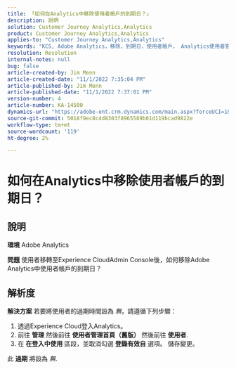 ```yaml
---
title: 「如何在Analytics中移除使用者帳戶的到期日？」
description: 說明
solution: Customer Journey Analytics,Analytics
product: Customer Journey Analytics,Analytics
applies-to: "Customer Journey Analytics,Analytics"
keywords: "KCS, Adobe Analytics，移除，到期日，使用者帳戶， Analytics使用者管理"
resolution: Resolution
internal-notes: null
bug: false
article-created-by: Jim Menn
article-created-date: "11/1/2022 7:35:04 PM"
article-published-by: Jim Menn
article-published-date: "11/1/2022 7:37:01 PM"
version-number: 4
article-number: KA-14500
dynamics-url: "https://adobe-ent.crm.dynamics.com/main.aspx?forceUCI=1&pagetype=entityrecord&etn=knowledgearticle&id=c5295f47-1c5a-ed11-9561-6045bd006a22"
source-git-commit: 5018f9ec8c4d8303f8965589b01d119bcad9822e
workflow-type: tm+mt
source-wordcount: '119'
ht-degree: 2%

---
```


# 如何在Analytics中移除使用者帳戶的到期日？

## 說明


<b>環境</b>
Adobe Analytics

<b>問題</b>
使用者移轉至Experience CloudAdmin Console後，如何移除Adobe Analytics中使用者帳戶的到期日？


## 解析度


<b>解決方案</b>
若要將使用者的過期時間設為 *無*，請遵循下列步驟：

1. 透過Experience Cloud登入Analytics。
2. 前往 <b>管理</b> 然後前往 <b>使用者管理首頁（舊版）</b> 然後前往 <b>使用者</b>.
3. 在 <b>在登入中使用</b> 區段，並取消勾選 <b>登錄有效自</b> 選項。 儲存變更。


此 <b>過期</b> 將設為 *無*.
